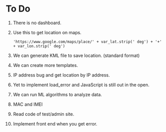 # To Do 

1. There is no dashboard. 

2. Use this to get location on maps.

   ```
   'https://www.google.com/maps/place/' + var_lat.strip(' deg') + '+' + var_lon.strip(' deg')
   ```

3. We can generate KML file to save location. (standard format)

4. We can create more templates.

4. IP address bug and get location by IP address. 

5. Yet to implement load_error and JavaScript is still out in the open. 

7. We can run ML algorithms to analyze data.  

8. MAC and IMEI

9. Read code of test/admin site.

5. Implement front end when you get error.